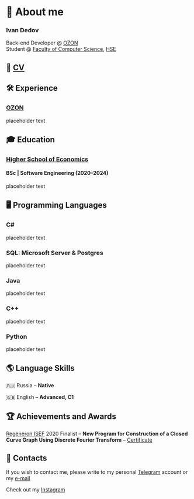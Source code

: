 # :wave: About me

### Ivan Dedov

Back-end Developer @ [OZON](https://www.ozon.ru) <br/>
Student @ [Faculty of Computer Science](https://cs.hse.ru), [HSE](https://www.hse.ru)


## :page_facing_up: [CV](../main/images/IvanDedov_CV.pdf)


## :hammer_and_wrench: Experience

### [OZON](https://www.ozon.ru)

placeholder text


## :mortar_board: Education

### [Higher School of Economics](https://cs.hse.ru)

#### BSc | Software Engineering (2020–2024)

placeholder text


## :desktop_computer: Programming Languages

### C#

placeholder text

### SQL: Microsoft Server & Postgres

placeholder text

### Java

placeholder text

### C++

placeholder text

### Python

placeholder text

## :earth_americas: Language Skills

:ru: Russia – **Native**

:uk: English – **Advanced, C1**


## :trophy: Achievements and Awards

[Regeneron ISEF](https://www.societyforscience.org/isef/) 2020 Finalist – **New Program for Construction of a Closed Curve Graph Using Discrete Fourier Transform** – [Certificate](../main/images/IvanDedov_ISEF-Finalist.jpg)


## :email: Contacts

If you wish to contact me, please write to my personal [Telegram](https://t.me/dedov_ivan) account or my [e-mail](mailto:indedov@gmail.com?subject=[GitHub]%20YOUR%20SUBJECT%20HERE)

Check out my [Instagram](https://www.instagram.com/_d_ivanchik/)

